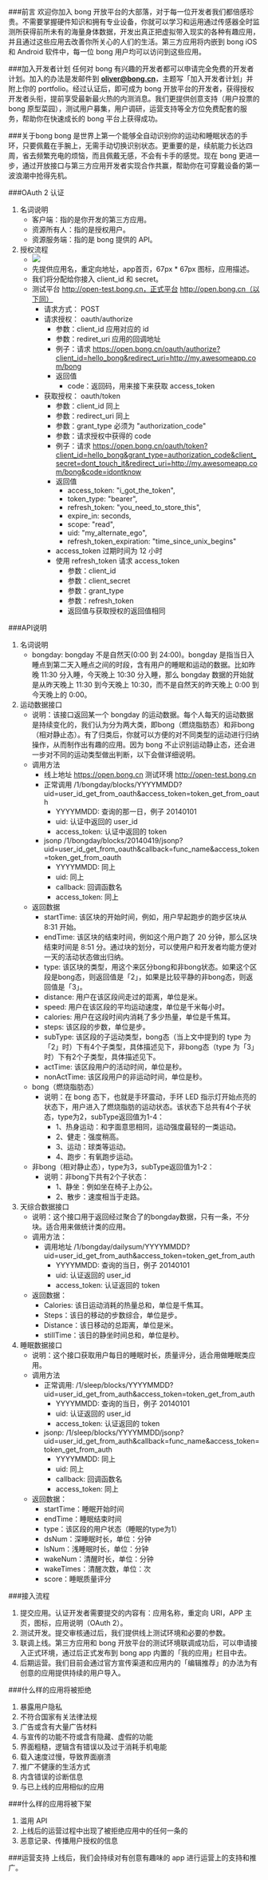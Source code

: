 ###前言
欢迎你加入 bong 开放平台的大部落，对于每一位开发者我们都倍感珍贵。不需要掌握硬件知识和拥有专业设备，你就可以学习和运用通过传感器全时监测所获得前所未有的海量身体数据，开发出真正把虚拟带入现实的各种有趣应用，并且通过这些应用去改善你所关心的人们的生活。第三方应用将内嵌到 bong iOS 和 Android 软件中，每一位 bong 用户均可以访问到这些应用。

###加入开发者计划
任何对 bong 有兴趣的开发者都可以申请完全免费的开发者计划。加入的办法是发邮件到 **oliver@bong.cn**，主题写「加入开发者计划」并附上你的 portfolio。经过认证后，即可成为 bong 开放平台的开发者，获得授权开发者头衔，提前享受最新最火热的内测消息。我们更提供创意支持（用户投票的 bong 原型菜园），测试用户募集，用户调研，运营支持等全方位免费配套的服务，帮助你在快速成长的 bong 平台上获得成功。


###关于bong
bong 是世界上第一个能够全自动识别你的运动和睡眠状态的手环，只要佩戴在手腕上，无需手动切换识别状态。更重要的是，续航能力长达四周，省去频繁充电的烦恼，而且佩戴无感，不会有卡手的感觉。现在 bong 更进一步，通过开放接口与第三方应用开发者实现合作共赢，帮助你在可穿戴设备的第一波浪潮中抢得先机。


###OAuth 2 认证
1. 名词说明
	* 客户端：指的是你开发的第三方应用。
	* 资源所有人：指的是授权用户。
	* 资源服务端：指的是 bong 提供的 API。
2. 授权流程
	* ![](https://raw.githubusercontent.com/Ginshell/bongOpenPlatform/master/images/auth.png)
	* 先提供应用名，重定向地址，app首页，67px * 67px 图标，应用描述。
	* 我们将分配给你接入 client_id 和 secret。
	* 测试平台 http://open-test.bong.cn，正式平台 http://open.bong.cn（以下同）
		* 请求方式： POST
		* 请求授权： oauth/authorize
			* 参数：client_id 应用对应的 id
			* 参数：rediret_uri 应用的回调地址
			* 例子：请求 https://open.bong.cn/oauth/authorize?client_id=hello_bong&redirect_uri=http://my.awesomeapp.com/bong
			* 返回值
				* code：返回码，用来接下来获取 access_token
		* 获取授权： oauth/token
			* 参数：client_id 同上
			* 参数：redirect_uri 同上
			* 参数：grant_type 必须为 "authorization_code"
			* 参数：请求授权中获得的 code
			* 例子：请求 https://open.bong.cn/oauth/token?client_id=hello_bong&grant_type=authorization_code&client_secret=dont_touch_it&redirect_uri=http://my.awesomeapp.com/bong&code=idontknow
			* 返回值
				* access_token: "i_got_the_token",
				* token_type: "bearer",
				* refresh_token: "you_need_to_store_this",
				* expire_in: seconds,
				* scope: "read",
				* uid: "my_alternate_ego",
				* refresh_token_expiration: "time_since_unix_begins"
			* access_token 过期时间为 12 小时
			* 使用 refresh_token 请求 access_token
				* 参数：client_id
				* 参数：client_secret
				* 参数：grant_type
				* 参数：refresh_token
				* 返回值与获取授权的返回值相同

###API说明
1. 名词说明
	* bongday: bongday 不是自然天(0:00 到 24:00)。bongday 是指当日入睡点到第二天入睡点之间的时段，含有用户的睡眠和运动的数据。比如昨晚 11:30 分入睡，今天晚上 10:30 分入睡，那么 bongday 数据的开始就是从昨天晚上 11:30 到今天晚上 10:30，而不是自然天的昨天晚上 0:00 到今天晚上的 0:00。
2. 运动数据接口
	* 说明：该接口返回某一个 bongday 的运动数据。每个人每天的运动数据是持续变化的，我们认为分为两大类，即bong（燃烧脂肪态）和非bong（相对静止态）。有了归类后，你就可以方便的对不同类型的运动进行归纳操作，从而制作出有趣的应用。因为 bong 不止识别运动静止态，还会进一步对不同的运动类型做出判断，以下会做详细说明。
	* 调用方法
		* 线上地址 https://open.bong.cn 测试环境 http://open-test.bong.cn
		* 正常调用 /1/bongday/blocks/YYYYMMDD?uid=user_id_get_from_oauth&access_token=token_get_from_oauth
			* YYYYMMDD: 查询的那一日，例子 20140101
			* uid: 认证中返回的 user_id
			* access_token: 认证中返回的 token
		* jsonp /1/bongday/blocks/20140419/jsonp?uid=user_id_get_from_oauth&callback=func_name&access_token=token_get_from_oauth
			* YYYYMMDD: 同上
			* uid: 同上
			* callback: 回调函数名
			* access_token: 同上
	* 返回数据
		* startTime: 该区块的开始时间，例如，用户早起跑步的跑步区块从 8:31 开始。
		* endTime: 该区块的结束时间，例如这个用户跑了 20 分钟，那么区块结束时间是 8:51 分。通过块的划分，可以使用户和开发者均能方便对一天的活动状态做出归纳。
		* type: 该区块的类型，用这个来区分bong和非bong状态。如果这个区段是bong态，则返回值是「2」，如果是比较平静的非bong态，则返回值是「3」。
		* distance: 用户在该区段间走过的距离，单位是米。
		* speed: 用户在该区段的平均运动速度，单位是千米每小时。
		* calories: 用户在这段时间内消耗了多少热量，单位是千焦耳。
		* steps: 该区段的步数，单位是步。
		* subType: 该区段的子运动类型，bong态（当上文中提到的 type 为「2」时）下有4个子类型，具体描述见下，非bong态（type 为「3」时）下有2个子类型，具体描述见下。
		* actTime: 该区段用户的活动时间，单位是秒。
		* nonActTime: 该区段用户的非运动时间，单位是秒。
	* bong（燃烧脂肪态）
		* 说明：在 bong 态下，也就是手环震动，手环 LED 指示灯开始点亮的状态下，用户进入了燃烧脂肪的运动状态。该状态下总共有4个子状态，type为2，subType返回值为1-4：
			* 1、热身运动：和字面意思相同，运动强度最轻的一类运动。
			* 2、健走：强度稍高。
			* 3、运动：球类等运动。
			* 4、跑步：有氧跑步运动。
	* 非bong（相对静止态），type为3，subType返回值为1-2：
		* 说明：非bong下共有2个子状态：
			* 1、静坐：例如坐在椅子上办公。
			* 2、散步：速度相当于走路。
3. 天综合数据接口
	* 说明：这个接口用于返回经过聚合了的bongday数据，只有一条，不分块。适合用来做统计类的应用。
	* 调用方法：
		* 调用地址 /1/bongday/dailysum/YYYYMMDD?uid=user_id_get_from_auth&access_token=token_get_from_auth
			* YYYYMMDD: 查询的当日，例子 20140101
			* uid: 认证返回的 user_id
			* access_token: 认证返回的 token
	* 返回数据：
		* Calories: 该日运动消耗的热量总和，单位是千焦耳。
		* Steps：该日的移动的步数综合，单位是步。 
		* Distance：该日移动的总距离，单位是米。
		* stillTime：该日的静坐时间总和，单位是秒。
4. 睡眠数据接口
	* 说明：这个接口获取用户每日的睡眠时长，质量评分，适合用做睡眠类应用。
	* 调用方法
		* 正常调用: /1/sleep/blocks/YYYYMMDD?uid=user_id_get_from_auth&access_token=token_get_from_auth
			* YYYYMMDD: 查询的当日，例子 20140101
			* uid: 认证返回的 user_id
			* access_token: 认证返回的 token
		* jsonp: /1/sleep/blocks/YYYYMMDD/jsonp?uid=user_id_get_from_auth&callback=func_name&access_token=token_get_from_auth
			* YYYYMMDD: 同上
			* uid: 同上
			* callback: 回调函数名
			* access_token: 同上
	* 返回数据：
		* startTime：睡眠开始时间
		* endTime：睡眠结束时间
		* type：该区段的用户状态（睡眠的type为1）
		* dsNum：深睡眠时长，单位：分钟
		* lsNum：浅睡眠时长，单位：分钟
		* wakeNum：清醒时长，单位：分钟
		* wakeTimes：清醒次数，单位：次
		* score：睡眠质量评分
				
###接入流程
1. 提交应用。认证开发者需要提交的内容有：应用名称，重定向 URI，APP 主页，图标，应用说明（OAuth 2）。
2. 测试开发。提交审核通过后，我们提供线上测试环境和必要的参数。
3. 联调上线。第三方应用和 bong 开放平台的测试环境联调成功后，可以申请接入正式环境，通过后正式发布到 bong app 内置的「我的应用」栏目中去。
4. 后期运营。我们目前会通过官方宣传渠道和应用内的「编辑推荐」的办法为有创意的应用提供持续的用户导入。

###什么样的应用将被拒绝
1. 暴露用户隐私 
2. 不符合国家有关法律法规
3. 广告或含有大量广告材料
4. 与宣传的功能不符或含有隐藏、虚假的功能
5. 界面粗糙，逻辑含有错误以及过于消耗手机电能
6. 载入速度过慢，导致界面崩溃
7. 推广不健康的生活方式
8. 内含错误的诊断信息
9. 与已上线的应用相似的应用

###什么样的应用将被下架
1. 滥用 API
2. 上线后的运营过程中出现了被拒绝应用中的任何一条的
3. 恶意记录、传播用户授权的信息

###运营支持
上线后，我们会持续对有创意有趣味的 app 进行运营上的支持和推广。
